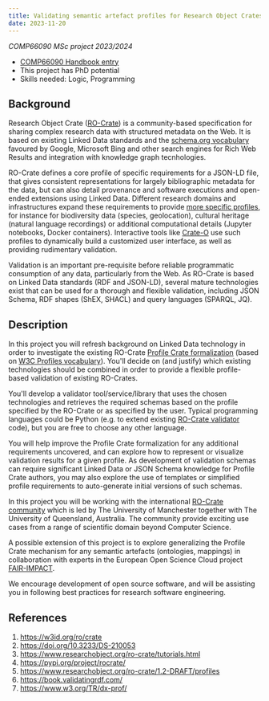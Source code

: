 ```yaml
---
title: Validating semantic artefact profiles for Research Object Crates
date: 2023-11-20
---
```


_COMP66090 MSc project 2023/2024_

* [COMP66090 Handbook entry](https://studentnet.cs.manchester.ac.uk/pgt/2023/COMP66090/project/projectbookdetails.php?projectid=54265)
* This project has PhD potential
* Skills needed: Logic, Programming

## Background

Research Object Crate ([RO-Crate](https://w3id.org/ro/crate)) is a community-based specification for sharing complex research data with structured metadata on the Web. 
It is based on existing Linked Data standards and the [schema.org vocabulary](https://schema.org/) favoured by Google, Microsoft Bing and other search engines for Rich Web Results and integration with knowledge graph tecnhologies.

RO-Crate defines a core profile of specific requirements for a JSON-LD file, that gives consistent representations for largely bibliographic metadata for the data, but can also detail provenance and software executions and open-ended extensions using Linked Data. 
Different research domains and infrastructures expand these requirements to provide [more specific profiles](https://www.researchobject.org/ro-crate/profiles.html), for instance for biodiversity data (species, geolocation), cultural heritage (natural language recordings) or additional computational details (Jupyter notebooks, Docker containers). 
Interactive tools like [Crate-O](https://language-research-technology.github.io/crate-o/) use such profiles to dynamically build a customized user interface, as well as providing rudimentary validation.

Validation is an important pre-requisite before reliable programmatic consumption of any data, particularly from the Web. 
As RO-Crate is based on Linked Data standards (RDF and JSON-LD), several mature technologies exist that can be used for a thorough and flexible validation, including JSON Schema, RDF shapes (ShEX, SHACL) and query languages (SPARQL, JQ).

## Description

In this project you will refresh background on Linked Data technology in order to investigate the existing RO-Crate [Profile Crate formalization](https://www.researchobject.org/ro-crate/1.2-DRAFT/profiles) (based on [W3C Profiles vocabulary](https://www.w3.org/TR/dx-prof/)). 
You'll decide on (and justify) which existing technologies should be combined in order to provide a flexible profile-based validation of existing RO-Crates.

You'll develop a validator tool/service/library that uses the chosen technologies and retrieves the required schemas based on the profile specified by the RO-Crate or as specified by the user. 
Typical programming languages could be Python (e.g. to extend existing [RO-Crate validator](https://github.com/ResearchObject/ro-crate-validator-py) code), but you are free to choose any other language.

You will help improve the Profile Crate formalization for any additional requirements uncovered, and can explore how to represent or visualize validation results for a given profile. 
As development of validation schemas can require significant Linked Data or JSON Schema knowledge for Profile Crate authors, you may also explore the use of templates or simplified profile requirements to auto-generate initial versions of such schemas.

In this project you will be working with the international [RO-Crate community](https://www.researchobject.org/ro-crate/community.html) which is led by The University of Manchester together with The University of Queensland, Australia. The community provide exciting use cases from a range of scientific domain beyond Computer Science.

A possible extension of this project is to explore generalizing the Profile Crate mechanism for any semantic artefacts (ontologies, mappings) in collaboration with experts in the European Open Science Cloud project [FAIR-IMPACT](https://fair-impact.eu/).

We encourage development of open source software, and will be assisting you in following best practices for research software engineering.

## References

1. <https://w3id.org/ro/crate>
2. <https://doi.org/10.3233/DS-210053>
3. <https://www.researchobject.org/ro-crate/tutorials.html>
4. <https://pypi.org/project/rocrate/>
5. <https://www.researchobject.org/ro-crate/1.2-DRAFT/profiles>
6. <https://book.validatingrdf.com/>
7. <https://www.w3.org/TR/dx-prof/>